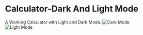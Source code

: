 # Calculator-Dark And Light Mode
A Working Calculator with Light and Dark Mode.
![Dark Mode](https://github.com/user-attachments/assets/76da8622-0f26-45e2-ac56-2c9cf89237e1)
![Light Mode](https://github.com/user-attachments/assets/78ef95b9-35a5-4335-8cb8-c2149ca3de08)

